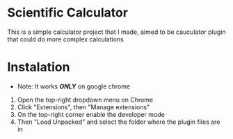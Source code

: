 # Scientific Calculator

This is a simple calculator project that I made, aimed to be cauculator plugin that could do more complex calculations

# Instalation
- Note: It works ***ONLY*** on google chrome

1. Open the top-right dropdown menu on Chrome
2. Click "Extensions", then "Manage extensions"
3. On the top-right corner enable the developer mode
4. Then "Load Unpacked" and select the folder where the plugin files are in
